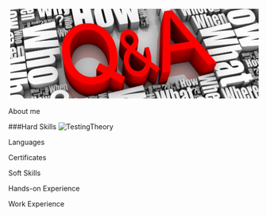 [![Header](https://github.com/NataZag/NataZag/blob/main/assets/QA_logo.jpg)](https://www.linkedin.com/in/natallia-zagoryanskaya-5272b721a/)

About me

###Hard Skills
![TestingTheory](https://img.shields.io/badge/-TestingTheory-9cf?style=for-the-badge&logo=appveyor)

Languages

Certificates

Soft Skills

Hands-on Experience

Work Experience
